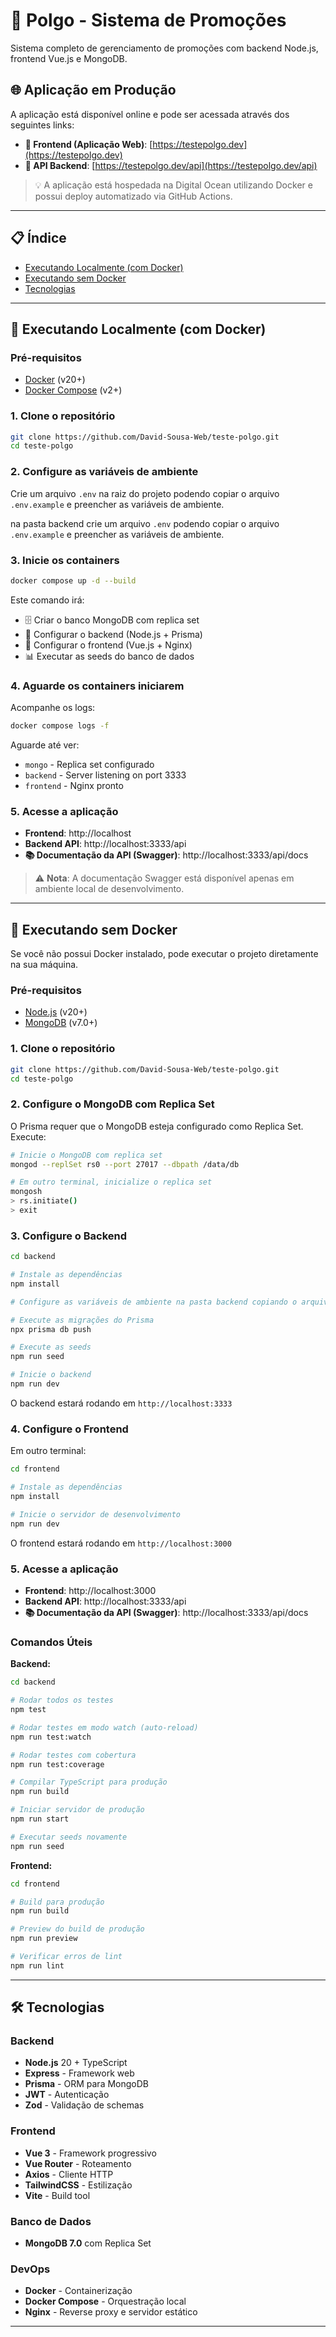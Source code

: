 # 🎯 Polgo - Sistema de Promoções

Sistema completo de gerenciamento de promoções com backend Node.js, frontend Vue.js e MongoDB.

## 🌐 Aplicação em Produção

A aplicação está disponível online e pode ser acessada através dos seguintes links:

- **🎨 Frontend (Aplicação Web)**: [https://testepolgo.dev](https://testepolgo.dev)
- **🔧 API Backend**: [https://testepolgo.dev/api](https://testepolgo.dev/api)

> 💡 A aplicação está hospedada na Digital Ocean utilizando Docker e possui deploy automatizado via GitHub Actions.

---

## 📋 Índice

- [Executando Localmente (com Docker)](#-executando-localmente-com-docker)
- [Executando sem Docker](#-executando-sem-docker)
- [Tecnologias](#-tecnologias)

---

## 🚀 Executando Localmente (com Docker)

### Pré-requisitos

- [Docker](https://www.docker.com/get-started) (v20+)
- [Docker Compose](https://docs.docker.com/compose/install/) (v2+)

### 1. Clone o repositório

```bash
git clone https://github.com/David-Sousa-Web/teste-polgo.git
cd teste-polgo
```

### 2. Configure as variáveis de ambiente

Crie um arquivo `.env` na raiz do projeto podendo copiar o arquivo `.env.example` e preencher as variáveis de ambiente.

na pasta backend crie um arquivo `.env` podendo copiar o arquivo `.env.example` e preencher as variáveis de ambiente.

### 3. Inicie os containers

```bash
docker compose up -d --build
```

Este comando irá:
- 🗄️ Criar o banco MongoDB com replica set
- 🔧 Configurar o backend (Node.js + Prisma)
- 🎨 Configurar o frontend (Vue.js + Nginx)
- 📊 Executar as seeds do banco de dados

### 4. Aguarde os containers iniciarem

Acompanhe os logs:

```bash
docker compose logs -f
```

Aguarde até ver:
- `mongo` - Replica set configurado
- `backend` - Server listening on port 3333
- `frontend` - Nginx pronto

### 5. Acesse a aplicação

- **Frontend**: http://localhost
- **Backend API**: http://localhost:3333/api
- **📚 Documentação da API (Swagger)**: http://localhost:3333/api/docs

> ⚠️ **Nota**: A documentação Swagger está disponível apenas em ambiente local de desenvolvimento.

---

## 🔧 Executando sem Docker

Se você não possui Docker instalado, pode executar o projeto diretamente na sua máquina.

### Pré-requisitos

- [Node.js](https://nodejs.org/) (v20+)
- [MongoDB](https://www.mongodb.com/try/download/community) (v7.0+)

### 1. Clone o repositório

```bash
git clone https://github.com/David-Sousa-Web/teste-polgo.git
cd teste-polgo
```

### 2. Configure o MongoDB com Replica Set

O Prisma requer que o MongoDB esteja configurado como Replica Set. Execute:

```bash
# Inicie o MongoDB com replica set
mongod --replSet rs0 --port 27017 --dbpath /data/db

# Em outro terminal, inicialize o replica set
mongosh
> rs.initiate()
> exit
```

### 3. Configure o Backend

```bash
cd backend

# Instale as dependências
npm install

# Configure as variáveis de ambiente na pasta backend copiando o arquivo .env.example e preenchendo as variáveis de ambiente.

# Execute as migrações do Prisma
npx prisma db push

# Execute as seeds
npm run seed

# Inicie o backend
npm run dev
```

O backend estará rodando em `http://localhost:3333`

### 4. Configure o Frontend

Em outro terminal:

```bash
cd frontend

# Instale as dependências
npm install

# Inicie o servidor de desenvolvimento
npm run dev
```

O frontend estará rodando em `http://localhost:3000`

### 5. Acesse a aplicação

- **Frontend**: http://localhost:3000
- **Backend API**: http://localhost:3333/api
- **📚 Documentação da API (Swagger)**: http://localhost:3333/api/docs

### Comandos Úteis

**Backend:**
```bash
cd backend

# Rodar todos os testes
npm test

# Rodar testes em modo watch (auto-reload)
npm run test:watch

# Rodar testes com cobertura
npm run test:coverage

# Compilar TypeScript para produção
npm run build

# Iniciar servidor de produção
npm run start

# Executar seeds novamente
npm run seed
```

**Frontend:**
```bash
cd frontend

# Build para produção
npm run build

# Preview do build de produção
npm run preview

# Verificar erros de lint
npm run lint
```

---

## 🛠️ Tecnologias

### Backend
- **Node.js** 20 + TypeScript
- **Express** - Framework web
- **Prisma** - ORM para MongoDB
- **JWT** - Autenticação
- **Zod** - Validação de schemas

### Frontend
- **Vue 3** - Framework progressivo
- **Vue Router** - Roteamento
- **Axios** - Cliente HTTP
- **TailwindCSS** - Estilização
- **Vite** - Build tool

### Banco de Dados
- **MongoDB 7.0** com Replica Set

### DevOps
- **Docker** - Containerização
- **Docker Compose** - Orquestração local
- **Nginx** - Reverse proxy e servidor estático

---

